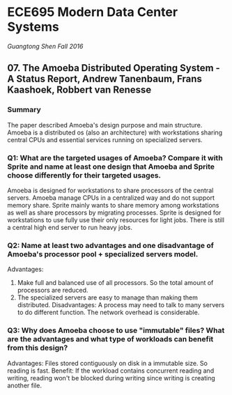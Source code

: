 
# ECE695 Modern Data Center Systems

*Guangtong Shen*
*Fall 2016*

## 07. The Amoeba Distributed Operating System - A Status Report, Andrew Tanenbaum, Frans Kaashoek, Robbert van Renesse

### Summary
The paper described Amoeba's design purpose and main structure. Amoeba is a distributed os (also an architecture) with workstations sharing central CPUs and essential services  running on specialized servers.

### Q1: What are the targeted usages of Amoeba? Compare it with Sprite and name at least one design that Amoeba and Sprite choose differently for their targeted usages.

Amoeba is designed for workstations to share processors of the central servers. Amoeba manage CPUs in a centralized way and do not support memory share.
Sprite mainly wants to share memory among workstations  as well as share processors by migrating processes. Sprite is designed for workstations to use fully use their only resources for light jobs. There is still a central high end server to run heavy jobs.


### Q2: Name at least two advantages and one disadvantage of Amoeba's processor pool + specialized servers model.

Advantages:
1. Make full and balanced use of all processors. So the total amount of processors are reduced.
2. The specialized servers are easy to manage than making them distributed.
Disadvantages: 
A process may need to talk to many servers to do different function. The network overhead is considerable.

### Q3: Why does Amoeba choose to use "immutable" files? What are the advantages and what type of workloads can benefit from this design?

Advantages: Files stored contiguously on disk in a immutable size. So reading is fast.
Benefit: If the workload contains concurrent reading and writing, reading won't be blocked during writing since writing is creating another file.
 